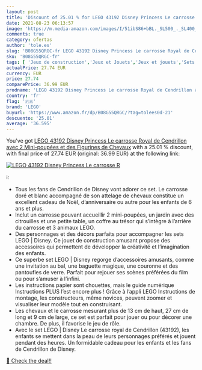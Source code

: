 ```yaml
---
layout: post
title: 'Discount of 25.01 % for LEGO 43192 Disney Princess Le carrosse R'
date: 2021-08-23 06:13:57
image: 'https://m.media-amazon.com/images/I/51ibS86+bBL._SL500_._SL400_.jpg'
comments: true
category: ofertas
author: 'tole.es'
slug: 'B08G55QRGC-fr LEGO 43192 Disney Princess Le carrosse Royal de Cendrillon...'
sku: 'B08G55QRGC-fr'
tags: [ 'Jeux de construction','Jeux et Jouets','Jeux et jouets','Sets de jeux de construction','lego', ]
actualPrice: 27.74 EUR
currency: EUR
price: 27.74
comparePrice: 36.99 EUR
prodname: 'LEGO 43192 Disney Princess Le carrosse Royal de Cendrillon avec 2 Mini-poupées et des Figurines de Chevaux'
country: 'fr'
flag: '🇫🇷'
brand: 'LEGO'
buyurl: 'https://www.amazon.fr/dp/B08G55QRGC/?tag=tolees0d-21'
descuento: '25.01'
average: '36.595'
---
```


You've got [LEGO 43192 Disney Princess Le carrosse Royal de Cendrillon avec 2 Mini-poupées et des Figurines de Chevaux](https://www.amazon.fr/dp/B08G55QRGC/?tag=tolees0d-21) with a  25.01 % discount, with final price of 27.74 EUR (original: 36.99 EUR) at the following link:

[![LEGO 43192 Disney Princess Le carrosse R](https://m.media-amazon.com/images/I/51ibS86+bBL._SL500_._SL400_.jpg)](https://www.amazon.fr/dp/B08G55QRGC/?tag=tolees0d-21)

ℹ️:

- Tous les fans de Cendrillon de Disney vont adorer ce set. Le carrosse doré et blanc accompagné de son attelage de chevaux constitue un excellent cadeau de Noël, d’anniversaire ou autre pour les enfants de 6 ans et plus.
- Inclut un carrosse pouvant accueillir 2 mini-poupées, un jardin avec des citrouilles et une petite table, un coffre au trésor qui s’intègre à l’arrière du carrosse et 3 animaux LEGO.
- Des personnages et des décors parfaits pour accompagner les sets LEGO | Disney. Ce jouet de construction amusant propose des accessoires qui permettent de développer la créativité et l’imagination des enfants.
- Ce superbe set LEGO | Disney regorge d’accessoires amusants, comme une invitation au bal, une baguette magique, une couronne et des pantoufles de verre. Parfait pour rejouer ses scènes préférées du film ou pour s’amuser à l’infini.
- Les instructions papier sont chouettes, mais le guide numérique Instructions PLUS l’est encore plus ! Grâce à l’appli LEGO Instructions de montage, les constructeurs, même novices, peuvent zoomer et visualiser leur modèle tout en construisant.
- Les chevaux et le carrosse mesurant plus de 13 cm de haut, 27 cm de long et 9 cm de large, ce set est parfait pour jouer ou pour décorer une chambre. De plus, il favorise le jeu de rôle.
- Avec le set LEGO | Disney Le carrosse royal de Cendrillon (43192), les enfants se mettent dans la peau de leurs personnages préférés et jouent pendant des heures. Un formidable cadeau pour les enfants et les fans de Cendrillon de Disney.

[🛒 Check the deal!!](https://www.amazon.fr/dp/B08G55QRGC/?tag=tolees0d-21)
